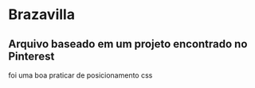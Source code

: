 # Brazavilla

## Arquivo baseado em um projeto encontrado no Pinterest

foi uma boa praticar de posicionamento css